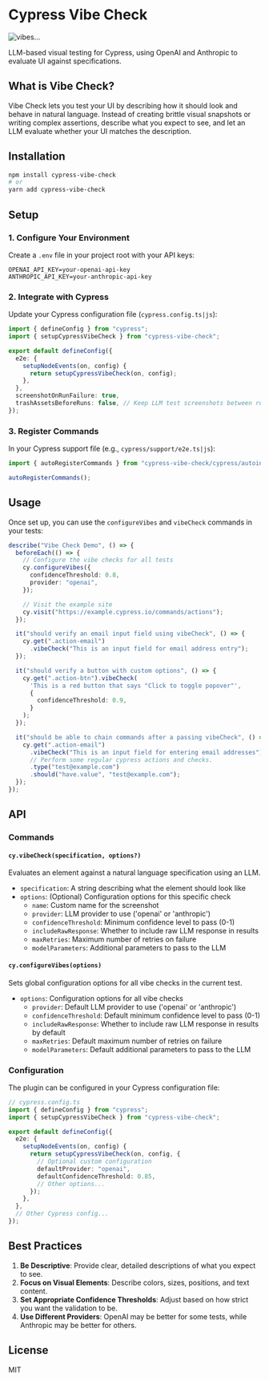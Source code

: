 # Cypress Vibe Check

![vibes...](https://github.com/user-attachments/assets/e38820e2-737f-4d0f-9206-969b585adb0d)

LLM-based visual testing for Cypress, using OpenAI and Anthropic to evaluate UI against specifications.

## What is Vibe Check?

Vibe Check lets you test your UI by describing how it should look and behave in natural language. Instead of creating brittle visual snapshots or writing complex assertions, describe what you expect to see, and let an LLM evaluate whether your UI matches the description.

## Installation

```bash
npm install cypress-vibe-check
# or
yarn add cypress-vibe-check
```

## Setup

### 1. Configure Your Environment

Create a `.env` file in your project root with your API keys:

```
OPENAI_API_KEY=your-openai-api-key
ANTHROPIC_API_KEY=your-anthropic-api-key
```

### 2. Integrate with Cypress

Update your Cypress configuration file (`cypress.config.ts|js`):

```typescript
import { defineConfig } from "cypress";
import { setupCypressVibeCheck } from "cypress-vibe-check";

export default defineConfig({
  e2e: {
    setupNodeEvents(on, config) {
      return setupCypressVibeCheck(on, config);
    },
  },
  screenshotOnRunFailure: true,
  trashAssetsBeforeRuns: false, // Keep LLM test screenshots between runs
});
```

### 3. Register Commands

In your Cypress support file (e.g., `cypress/support/e2e.ts|js`):

```typescript
import { autoRegisterCommands } from "cypress-vibe-check/cypress/autoinit";

autoRegisterCommands();
```

## Usage

Once set up, you can use the `configureVibes` and `vibeCheck` commands in your tests:

```typescript
describe("Vibe Check Demo", () => {
  beforeEach(() => {
    // Configure the vibe checks for all tests
    cy.configureVibes({
      confidenceThreshold: 0.8,
      provider: "openai",
    });

    // Visit the example site
    cy.visit("https://example.cypress.io/commands/actions");
  });

  it("should verify an email input field using vibeCheck", () => {
    cy.get(".action-email")
      .vibeCheck("This is an input field for email address entry");
  });

  it("should verify a button with custom options", () => {
    cy.get(".action-btn").vibeCheck(
      'This is a red button that says "Click to toggle popover"',
      {
        confidenceThreshold: 0.9,
      }
    );
  });

  it("should be able to chain commands after a passing vibeCheck", () => {
    cy.get(".action-email")
      .vibeCheck("This is an input field for entering email addresses")
      // Perform some regular cypress actions and checks.
      .type("test@example.com")
      .should("have.value", "test@example.com");
  });
});
```

## API

### Commands

#### `cy.vibeCheck(specification, options?)`

Evaluates an element against a natural language specification using an LLM.

- `specification`: A string describing what the element should look like
- `options`: (Optional) Configuration options for this specific check
  - `name`: Custom name for the screenshot
  - `provider`: LLM provider to use ('openai' or 'anthropic')
  - `confidenceThreshold`: Minimum confidence level to pass (0-1)
  - `includeRawResponse`: Whether to include raw LLM response in results
  - `maxRetries`: Maximum number of retries on failure
  - `modelParameters`: Additional parameters to pass to the LLM

#### `cy.configureVibes(options)`

Sets global configuration options for all vibe checks in the current test.

- `options`: Configuration options for all vibe checks
  - `provider`: Default LLM provider to use ('openai' or 'anthropic')
  - `confidenceThreshold`: Default minimum confidence level to pass (0-1)
  - `includeRawResponse`: Whether to include raw LLM response in results by default
  - `maxRetries`: Default maximum number of retries on failure
  - `modelParameters`: Default additional parameters to pass to the LLM

### Configuration

The plugin can be configured in your Cypress configuration file:

```typescript
// cypress.config.ts
import { defineConfig } from "cypress";
import { setupCypressVibeCheck } from "cypress-vibe-check";

export default defineConfig({
  e2e: {
    setupNodeEvents(on, config) {
      return setupCypressVibeCheck(on, config, {
        // Optional custom configuration
        defaultProvider: "openai",
        defaultConfidenceThreshold: 0.85,
        // Other options...
      });
    },
  },
  // Other Cypress config...
});
```

## Best Practices

1. **Be Descriptive**: Provide clear, detailed descriptions of what you expect to see.
2. **Focus on Visual Elements**: Describe colors, sizes, positions, and text content.
3. **Set Appropriate Confidence Thresholds**: Adjust based on how strict you want the validation to be.
4. **Use Different Providers**: OpenAI may be better for some tests, while Anthropic may be better for others.

## License

MIT
